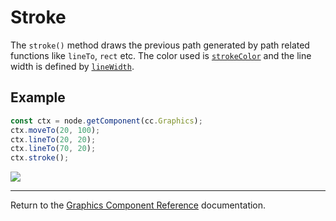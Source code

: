 # Stroke

The `stroke()` method draws the previous path generated by path related functions like `lineTo`, `rect` etc. The color used is [`strokeColor`](./strokeColor.md) and the line width is defined by [`lineWidth`](./lineWidth.md).

## Example

```ts
const ctx = node.getComponent(cc.Graphics);
ctx.moveTo(20, 100);
ctx.lineTo(20, 20);
ctx.lineTo(70, 20);
ctx.stroke();
```

<a href="stroke.png"><img src="stroke.png"></a>

<hr>

Return to the [Graphics Component Reference](../graphics.md) documentation.
